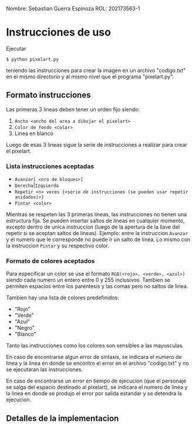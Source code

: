 Nombre: Sebastian Guerra Espinoza
ROL: 202173563-1

# Instrucciones de uso

Ejecutar

`$ python pixelart.py`

teniendo las instrucciones para crear la imagen en un archivo "codigo.txt" en el mismo directorio y al mismo nivel que el programa "pixelart.py".

## Formato instrucciones

Las primeras 3 lineas deben tener un orden fijo siendo:
1. `Ancho <ancho del area a dibujar el pixelart>`
2. `Color de fondo <color>`
3. Linea en blanco

Luego de esas 3 lineas sigue la serie de instrucciones a realizar para
crear el pixelart.

### Lista instrucciones aceptadas
- `Avanzar[ <nro de bloques>]`
- `Derecha`|`Izquierda`
- `Repetir <n> veces {<serie de instrucciones (se pueden usar repetir anidados)>}`
- `Pintar <color>`

Mientras se respeten las 3 primeras lineas, las instrucciones no tienen una 
estructura fija. Se pueden insertar saltos de lineas en cualquier momento,
excepto dentro de unica instruccion (luego de la apertura de la llave del 
repetir si se aceptan saltos de lineas). Ejemplo: entre la instruccion `Avanzar` y el numero que le corresponde no puede ir un salto de linea. Lo mismo con la instruccion `Pintar` y su respectivo color.

### Formato de colores aceptados

Para especificar un color se usa el formato `RGB(<rojo>, <verde>, <azul>)` siendo cada numero un entero entre 0 y 255 inclusivos. Tambien se permiten espacios entre los parentesis y las comas pero no saltos de linea.

Tambien hay una lista de colores predefinidos:
- "Rojo"
- "Verde"
- "Azul"
- "Negro"
- "Blanco"


Tanto las instrucciones como los colores son sensibles a las mayusculas.

En caso de encontrarse algun error de sintaxis, se indicara el numero de linea y la linea en donde se encontro el error en el archivo "codigo.txt" y no se ejecutaran las instrucciones.

En caso de encontrarse un error en tiempo de ejecucion (que el personaje se salga del espacio destinado al pixelart), se indicara el numero de linea y la linea en donde se produjo el error por salida estandar y se detendra la ejecucion.


## Detalles de la implementacion


